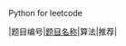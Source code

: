 Python for leetcode

|题目编号|[题目名称]()|算法|推荐|
[^_^]:
    ||[]()|[https://github.com/aidway/LeetCode/issues/]||

